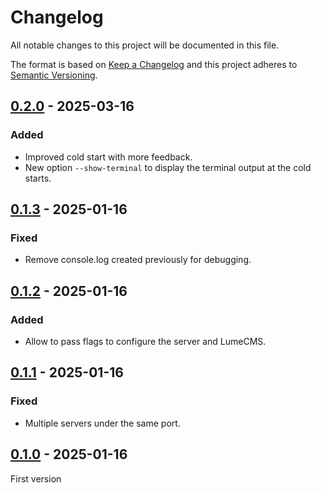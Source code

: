 # Changelog
All notable changes to this project will be documented in this file.

The format is based on [Keep a Changelog](https://keepachangelog.com/)
and this project adheres to [Semantic Versioning](https://semver.org/).

## [0.2.0] - 2025-03-16
### Added
- Improved cold start with more feedback.
- New option `--show-terminal` to display the terminal output at the cold starts.

## [0.1.3] - 2025-01-16
### Fixed
- Remove console.log created previously for debugging.

## [0.1.2] - 2025-01-16
### Added
- Allow to pass flags to configure the server and LumeCMS.

## [0.1.1] - 2025-01-16
### Fixed
- Multiple servers under the same port.

## [0.1.0] - 2025-01-16
First version

[0.2.0]: https://github.com/oscarotero/cms-lume-adapter/compare/v0.1.3...v0.2.0
[0.1.3]: https://github.com/oscarotero/cms-lume-adapter/compare/v0.1.2...v0.1.3
[0.1.2]: https://github.com/oscarotero/cms-lume-adapter/compare/v0.1.1...v0.1.2
[0.1.1]: https://github.com/oscarotero/cms-lume-adapter/compare/v0.1.0...v0.1.1
[0.1.0]: https://github.com/oscarotero/cms-lume-adapter/releases/tag/v0.1.0
